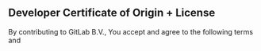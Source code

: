## Developer Certificate of Origin + License

By contributing to GitLab B.V., You accept and agree to the following terms and
